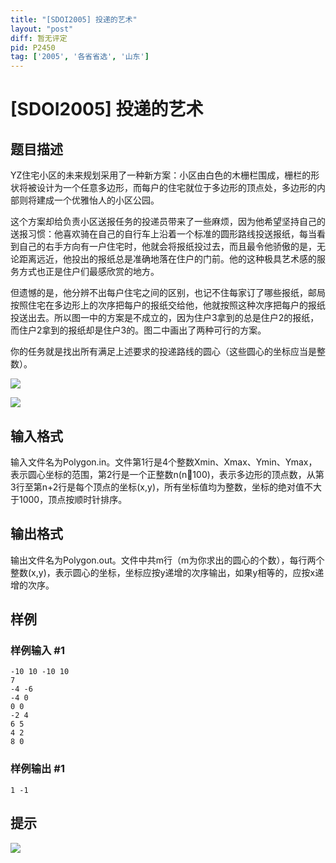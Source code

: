 ```yaml
---
title: "[SDOI2005] 投递的艺术"
layout: "post"
diff: 暂无评定
pid: P2450
tag: ['2005', '各省省选', '山东']
---
```

# [SDOI2005] 投递的艺术
## 题目描述

YZ住宅小区的未来规划采用了一种新方案：小区由白色的木栅栏围成，栅栏的形状将被设计为一个任意多边形，而每户的住宅就位于多边形的顶点处，多边形的内部则将建成一个优雅怡人的小区公园。

这个方案却给负责小区送报任务的投递员带来了一些麻烦，因为他希望坚持自己的送报习惯：他喜欢骑在自己的自行车上沿着一个标准的圆形路线投送报纸，每当看到自己的右手方向有一户住宅时，他就会将报纸投过去，而且最令他骄傲的是，无论距离远近，他投出的报纸总是准确地落在住户的门前。他的这种极具艺术感的服务方式也正是住户们最感欣赏的地方。

但遗憾的是，他分辨不出每户住宅之间的区别，也记不住每家订了哪些报纸，邮局按照住宅在多边形上的次序把每户的报纸交给他，他就按照这种次序把每户的报纸投送出去。所以图一中的方案是不成立的，因为住户3拿到的总是住户2的报纸，而住户2拿到的报纸却是住户3的。图二中画出了两种可行的方案。

你的任务就是找出所有满足上述要求的投递路线的圆心（这些圆心的坐标应当是整数）。

 ![](https://cdn.luogu.com.cn/upload/pic/1580.png) 

![](https://cdn.luogu.com.cn/upload/pic/1581.png)

## 输入格式

输入文件名为Polygon.in。文件第1行是4个整数Xmin、Xmax、Ymin、Ymax，表示圆心坐标的范围，第2行是一个正整数n(n100)，表示多边形的顶点数，从第3行至第n+2行是每个顶点的坐标(x,y)，所有坐标值均为整数，坐标的绝对值不大于1000，顶点按顺时针排序。

## 输出格式

输出文件名为Polygon.out。文件中共m行（m为你求出的圆心的个数），每行两个整数(x,y)，表示圆心的坐标，坐标应按y递增的次序输出，如果y相等的，应按x递增的次序。

## 样例

### 样例输入 #1
```
-10 10 -10 10
7
-4 -6
-4 0
0 0
-2 4
6 5
4 2
8 0

```
### 样例输出 #1
```
1 -1
```
## 提示

![](https://cdn.luogu.com.cn/upload/pic/1582.png)

